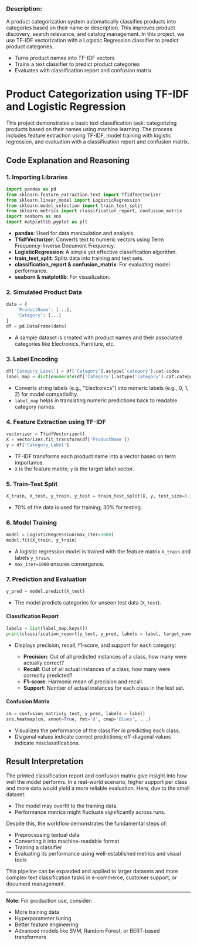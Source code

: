 ### Description:

A product categorization system automatically classifies products into categories based on their name or description. This improves product discovery, search relevance, and catalog management. In this project, we use TF-IDF vectorization with a Logistic Regression classifier to predict product categories.

- Turns product names into TF-IDF vectors
- Trains a text classifier to predict product categories
- Evaluates with classification report and confusion matrix

# Product Categorization using TF-IDF and Logistic Regression

This project demonstrates a basic text classification task: categorizing products based on their names using machine learning. The process includes feature extraction using TF-IDF, model training with logistic regression, and evaluation with a classification report and confusion matrix.

## Code Explanation and Reasoning

### 1. Importing Libraries

```python
import pandas as pd
from sklearn.feature_extraction.text import TfidfVectorizer
from sklearn.linear_model import LogisticRegression
from sklearn.model_selection import train_test_split
from sklearn.metrics import classification_report, confusion_matrix
import seaborn as sns
import matplotlib.pyplot as plt
```

* **pandas**: Used for data manipulation and analysis.
* **TfidfVectorizer**: Converts text to numeric vectors using Term Frequency-Inverse Document Frequency.
* **LogisticRegression**: A simple yet effective classification algorithm.
* **train\_test\_split**: Splits data into training and test sets.
* **classification\_report & confusion\_matrix**: For evaluating model performance.
* **seaborn & matplotlib**: For visualization.

### 2. Simulated Product Data

```python
data = {
    'ProductName': [...],
    'Category': [...]
}
df = pd.DataFrame(data)
```

* A sample dataset is created with product names and their associated categories like Electronics, Furniture, etc.

### 3. Label Encoding

```python
df['Category_Label'] = df['Category'].astype('category').cat.codes
label_map = dict(enumerate(df['Category'].astype('category').cat.categories))
```

* Converts string labels (e.g., "Electronics") into numeric labels (e.g., 0, 1, 2) for model compatibility.
* `label_map` helps in translating numeric predictions back to readable category names.

### 4. Feature Extraction using TF-IDF

```python
vectorizer = TfidfVectorizer()
X = vectorizer.fit_transform(df['ProductName'])
y = df['Category_Label']
```

* TF-IDF transforms each product name into a vector based on term importance.
* `X` is the feature matrix; `y` is the target label vector.

### 5. Train-Test Split

```python
X_train, X_test, y_train, y_test = train_test_split(X, y, test_size=0.3, random_state=42)
```

* 70% of the data is used for training; 30% for testing.

### 6. Model Training

```python
model = LogisticRegression(max_iter=1000)
model.fit(X_train, y_train)
```

* A logistic regression model is trained with the feature matrix `X_train` and labels `y_train`.
* `max_iter=1000` ensures convergence.

### 7. Prediction and Evaluation

```python
y_pred = model.predict(X_test)
```

* The model predicts categories for unseen test data (`X_test`).

#### Classification Report

```python
labels = list(label_map.keys())
print(classification_report(y_test, y_pred, labels = label, target_names=label_map.values()))
```

* Displays precision, recall, f1-score, and support for each category:

  * **Precision**: Out of all predicted instances of a class, how many were actually correct?
  * **Recall**: Out of all actual instances of a class, how many were correctly predicted?
  * **F1-score**: Harmonic mean of precision and recall.
  * **Support**: Number of actual instances for each class in the test set.

#### Confusion Matrix

```python
cm = confusion_matrix(y_test, y_pred, labels = label)
sns.heatmap(cm, annot=True, fmt='d', cmap='Blues', ...)
```

* Visualizes the performance of the classifier in predicting each class.
* Diagonal values indicate correct predictions; off-diagonal values indicate misclassifications.

## Result Interpretation

The printed classification report and confusion matrix give insight into how well the model performs. In a real-world scenario, higher support per class and more data would yield a more reliable evaluation. Here, due to the small dataset:

* The model may overfit to the training data.
* Performance metrics might fluctuate significantly across runs.

Despite this, the workflow demonstrates the fundamental steps of:

* Preprocessing textual data
* Converting it into machine-readable format
* Training a classifier
* Evaluating its performance using well-established metrics and visual tools

This pipeline can be expanded and applied to larger datasets and more complex text classification tasks in e-commerce, customer support, or document management.

---

**Note**: For production use, consider:

* More training data
* Hyperparameter tuning
* Better feature engineering
* Advanced models like SVM, Random Forest, or BERT-based transformers
